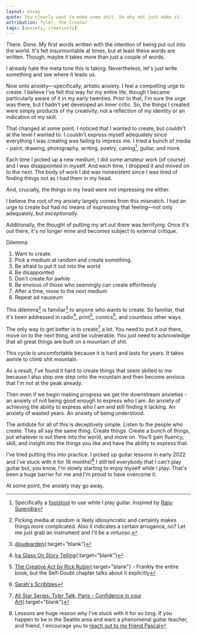 ```yaml
---
layout: essay
quote: You clearly want to make some shit. So why not just make it.
attribution: Tyler, the Creator
tags: [anxiety, creativity]
---
```


There. Done. My first words written with the intention of being put out into the world. It's felt insurmontable at times, but at least these words are written. Though, maybe it takes more than just a couple of words.

I already hate the meta tone this is taking. Nevertheless, let's just write something and see where it leads us.

Now onto anxiety—specifically, artistic anxiety. I feel a compelling urge to create. I believe I've felt this way for my entire life, though I became particularly aware of it in my early twenties. Prior to that, I'm sure the urge was there, but I hadn't yet developed an inner critic. So, the things I created were simply products of my creativity, not a reflection of my identity or an indication of my skill.

That changed at some point. I noticed that I wanted to create, but couldn't at the level I wanted to. I couldn't express myself adequately since everything I was creating was failing to impress me. I tried a bunch of media - paint, drawing, photography, writing, poetry, caning[^caning], guitar, and more. 

Each time I picked up a new medium, I did some amateur work (of course) and I was disappointed in myself. And each time, I dropped it and moved on to the next. The body of work I did was nonexistent since I was tired of finding things not as I had them in my head. 

And, crucially, the things in my head were not impressing me either. 

I believe the root of my anxiety largely comes from this mismatch. I had an urge to create but had no means of expressing that feeling—not only adequately, but _exceptionally_. 

Additionally, the thought of putting my art out there was terrifying. Once it's out there, it's no longer mine and becomes subject to external critique.

Dilemma:
1. Want to create. 
2. Pick a medium at random and create something.
3. Be afraid to put it out into the world
4. Be disappointed
5. Don't create for awhile
6. Be envious of those who seemingly can create effortlessly
7. After a time, move to the next medium
8. Repeat ad nauseum

This dilemma[^idio] is familiar[^jude] to anyone who wants to create. So familiar, that it's been addressed in radio[^ira], print[^rick], comics[^sarah], and countless other ways.

The only way to get better is to create[^tyler] a lot. You need to put it out there, move on to the next thing, and be vulnerable. You just need to acknowledge that all great things are built on a mountain of shit.

This cycle is uncomfortable because it is hard and lasts for years. It takes awhile to climb shit mountain.

As a result, I've found it hard to create things that seem skilled to me because I also stop one step onto the mountain and then become anxious that I'm not at the peak already.

Then even if we begin making progress we get the downstream anxieties - an anxiety of not being good enough to express who I am. An anxiety of achieving the ability to express who I am and still finding it lacking. An anxiety of wasted years. An anxiety of being understood.

The antidote for all of this is deceptively simple. Listen to the people who create. They all say the same thing. Create things. Create a bunch of things, put whatever is out there into the world, and move on. You'll gain fluency, skill, and insight into the things you like and have the ability to express that.

I've tried putting this into practice. I picked up guitar lessons in early 2022 and I've stuck with it for 18 months![^pascal] I still tell everybody that I can't play guitar but, you know, I'm slowly starting to enjoy myself while I play. That's been a huge barrier for me and I'm proud to have overcome it.

At some point, the anxiety may go away.

[^caning]: Specifically a [footstool](https://basketweaving.com/shopsite_sc/store/html/chair-caning-footstool-frame-moreinfo.html) to use while I play guitar. Inspired by [Rajiv Surendra](https://www.youtube.com/watch?v=MNe5Lo1GQ9g)
[^idio]: Picking media at random is likely idiosyncratic and certainly makes things more complicated. Also it indicates a certain arrogance, no? Let me just grab an instrument and I'll be a virtuoso.
[^ira]: [Ira Glass On Story Telling](https://vimeo.com/24715531){:target="blank"}
[^rick]: [The Creative Act by Rick Rubin](https://sites.prh.com/thecreativeact){:target="blank"} - Frankly the entire book, but the Self-Doubt chapter talks about it explicitly
[^sarah]: [Sarah's Scribbles](https://twitter.com/SarahCAndersen/status/943504157960421377?s=20)
[^jude]: [@judearden](https://www.tiktok.com/@judearden/video/7239708263481232682){:target="blank"}
[^tyler]: [All Star Series: Tyler Talk, Paris - Confidence in your Art](https://youtu.be/Z90f1-zWg0c?t=3655){:target="blank"}
[^pascal]: Lessons are huge reason why I've stuck with it for so long. If you happen to be in the Seattle area and want a phenomenal guitar teacher, and friend, I encourage you to [reach out to my friend Pascal](https://www.seattleguitarteacher.com/)